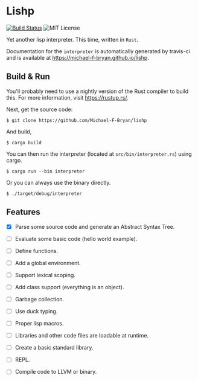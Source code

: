 # Lishp

[![Build Status](https://travis-ci.org/Michael-F-Bryan/lishp.svg?branch=master)][travis]
![MIT License](https://img.shields.io/github/license/Michael-F-Bryan/lishp.svg)

Yet another lisp interpreter. This time, written in `Rust`.


Documentation for the `interpreter` is automatically generated by travis-ci and
is available at https://michael-f-bryan.github.io/lishp.

## Build & Run

You'll probably need to use a nightly version of the Rust compiler to build
this. For more information, visit https://rustup.rs/.

Next, get the source code:

```
$ git clone https://github.com/Michael-F-Bryan/lishp
```

And build,

```
$ cargo build
```

You can then run the interpreter (located at `src/bin/interpreter.rs`) using
cargo.

```
$ cargo run --bin interpreter
```

Or you can always use the binary directly.

```
$ ./target/debug/interpreter
```


## Features

* [x] Parse some source code and generate an Abstract Syntax Tree.
* [ ] Evaluate some basic code (hello world example).
* [ ] Define functions.
* [ ] Add a global environment.
* [ ] Support lexical scoping.
* [ ] Add class support (everything is an object).
* [ ] Garbage collection.
* [ ] Use duck typing.
* [ ] Proper lisp macros.
* [ ] Libraries and other code files are loadable at runtime.
* [ ] Create a basic standard library.
* [ ] REPL.
* [ ] Compile code to LLVM or binary.


[travis]: https://travis-ci.org/Michael-F-Bryan/lishp
[docs]: https://michael-f-bryan.github.io/lishp/
